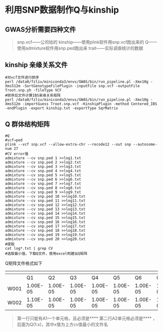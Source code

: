 # 利用SNP数据制作Q与kinship

## GWAS分析需要四种文件

> snp.vcf——公司给的
> kinship——使用plink软件用snp.vcf跑出来的
> Q——使用admixture软件用snp.ped跑出来
> trait——实际调查统计的数据

## kinship 亲缘关系文件

```shell
#对vcf文件进行排序
perl /data0/fzliu/miniconda3/envs/GWAS/bin/run_pipeline.pl -Xmx10g -Xms512m -SortGenotypeFilePlugin -inputFile snp.vcf -outputFile Troot.snp.yh -fileType VCF
#排序后文件计算IBS亲缘关系矩阵
perl /data0/fzliu/miniconda3/envs/GWAS/bin/run_pipeline.pl -Xmx10g -Xms512m -importGuess Troot.snp.vcf -KinshipPlugin -method Centered_IBS -endPlugin -export kinship.txt -exportType SqrMatrix
```

## Q 群体结构矩阵

```shell
#Q
#vcf→ped
plink --vcf snp.vcf --allow-extra-chr --recode12 --out snp --autosome-num 27
#CV error值
admixture --cv snp.ped 1 >>log1.txt
admixture --cv snp.ped 2 >>log2.txt
admixture --cv snp.ped 3 >>log3.txt
admixture --cv snp.ped 4 >>log4.txt
admixture --cv snp.ped 5 >>log5.txt
admixture --cv snp.ped 6 >>log6.txt
admixture --cv snp.ped 7 >>log7.txt
admixture --cv snp.ped 8 >>log8.txt
admixture --cv snp.ped 9 >>log9.txt
admixture --cv snp.ped 10 >>log10.txt
admixture --cv snp.ped 11 >>log11.txt
admixture --cv snp.ped 12 >>log12.txt
admixture --cv snp.ped 13 >>log13.txt
admixture --cv snp.ped 14 >>log14.txt
admixture --cv snp.ped 15 >>log15.txt
admixture --cv snp.ped 16 >>log16.txt
admixture --cv snp.ped 17 >>log17.txt
admixture --cv snp.ped 18 >>log18.txt
admixture --cv snp.ped 19 >>log19.txt
admixture --cv snp.ped 20 >>log20.txt
#提取
cat log*.txt | grep CV
#选取最小值，下载Q文件，使用excel构建出Q矩阵
```

Q矩阵文件格式如下

| <Covariate> |          |          |          |          |          |          |          |          |          |          |          |         |          |          |          |         |
| ----------- | -------- | -------- | -------- | -------- | -------- | -------- | -------- | -------- | -------- | -------- | -------- | ------- | -------- | -------- | -------- | ------- |
| <Trait>     | Q1       | Q2       | Q3       | Q4       | Q5       | Q6       | Q7       | Q8       | Q9       | Q10      | Q11      | Q12     | Q13      | Q14      | Q15      | Q16     |
| W001        | 1.00E-05 | 1.00E-05 | 1.00E-05 | 1.00E-05 | 1.00E-05 | 1.00E-05 | 1.00E-05 | 1.00E-05 | 1.00E-05 | 1.00E-05 | 1.00E-05 | 0.00001 | 1.00E-05 | 0.99985  | 0.00001  | 0.00001 |
| W002        | 1.10E-05 | 1.00E-05 | 1.00E-05 | 1.00E-05 | 1.00E-05 | 1.00E-05 | 1.20E-05 | 6.97E-02 | 1.21E-01 | 1.00E-05 | 1.00E-05 | 0.00001 | 1.00E-05 | 0.809279 | 0.000011 | 0.00001 |

> 第一行只能有A1一个单元格，且必须是**<u><Covariate></u>**
> 第二行A2单元格必须是**<u><Trait></u>** ，后面为Q(1:x)，其中x值为上方cv值最小的文件名



